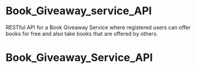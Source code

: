 # Book_Giveaway_service_API
 RESTful API for a Book Giveaway Service where registered users can offer books for free and also take books that are offered by others. 
# Book_Giveaway_Service_API
